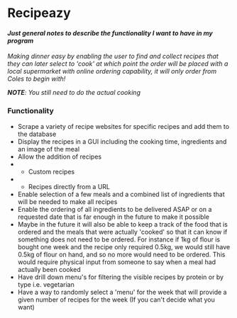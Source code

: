# Recipeazy

#### *Just general notes to describe the functionality I want to have in my program*

*Making dinner easy by enabling the user to find and collect recipes that they can later select to 'cook' at which point the order will be placed with a local supermarket with online ordering capability, it will only order from Coles to begin with!*

*__NOTE__: You still need to do the actual cooking*

### Functionality

- Scrape a variety of recipe websites for specific recipes and add them to the database
- Display the recipes in a GUI including the cooking time, ingredients and an image of the meal
- Allow the addition of recipes
- - Custom recipes
- - Recipes directly from a URL
- Enable selection of a few meals and a combined list of ingredients that will be needed to make all recipes
- Enable the ordering of all ingredients to be delivered ASAP or on a requested date that is far enough in the future to make it possible
- Maybe in the future it will also be able to keep a track of the food that is ordered and the meals that were actually 'cooked' so that it can know if something does not need to be ordered. For instance if 1kg of flour is bought one week and the recipe only required 0.5kg, we would still have 0.5kg of flour on hand, and so no more would need to be ordered. This would require physical input from someone to say when a meal had actually been cooked
- Have drill down menu's for filtering the visible recipes by protein or by type i.e. vegetarian
- Have a way to randomly select a 'menu' for the week that will provide a given number of recipes for the week (If you can't decide what you want)
